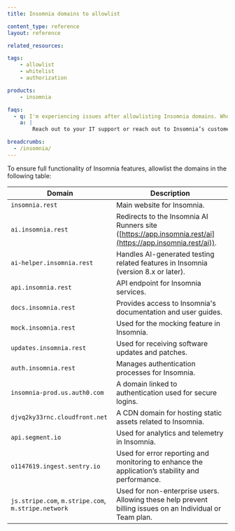 ```yaml
---
title: Insomnia domains to allowlist

content_type: reference
layout: reference

related_resources:

tags:
    - allowlist
    - whitelist
    - authorization

products:
    - insomnia

faqs:
  - q: I'm experiencing issues after allowlisting Insomnia domains. Who can I reach out to for help?
    a: |
        Reach out to your IT support or reach out to Insomnia’s customer service at support@insomnia.rest or [https://support.konghq.com/support/s/](https://support.konghq.com/support/s/).

breadcrumbs:
  - /insomnia/
---
```


To ensure full functionality of Insomnia features, allowlist the domains in the following table:

| Domain | Description |
|--------|-------------|
| `insomnia.rest` | Main website for Insomnia. | 
| `ai.insomnia.rest` | Redirects to the Insomnia AI Runners site ([https://app.insomnia.rest/ai](https://app.insomnia.rest/ai)). | 
| `ai-helper.insomnia.rest` | Handles AI-generated testing related features in Insomnia (version 8.x or later). | 
| `api.insomnia.rest` | API endpoint for Insomnia services. | 
| `docs.insomnia.rest` | Provides access to Insomnia's documentation and user guides. | 
| `mock.insomnia.rest` | Used for the mocking feature in Insomnia. | 
| `updates.insomnia.rest` | Used for receiving software updates and patches. | 
| `auth.insomnia.rest` | Manages authentication processes for Insomnia. | 
| `insomnia-prod.us.auth0.com` | A domain linked to authentication used for secure logins. | 
| `djvq2ky33rnc.cloudfront.net` | A CDN domain for hosting static assets related to Insomnia. | 
| `api.segment.io` | Used for analytics and telemetry in Insomnia. | 
| `o1147619.ingest.sentry.io` | Used for error reporting and monitoring to enhance the application’s stability and performance. | 
| `js.stripe.com`, `m.stripe.com`, `m.stripe.network` | Used for non-enterprise users. Allowing these help prevent billing issues on an Individual or Team plan. | 